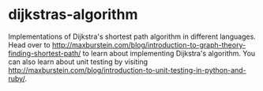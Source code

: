 dijkstras-algorithm
===================

Implementations of Dijkstra's shortest path algorithm in different languages. Head over to http://maxburstein.com/blog/introduction-to-graph-theory-finding-shortest-path/ to learn about implementing Dijkstra's algorithm. You can also learn about unit testing by visiting http://maxburstein.com/blog/introduction-to-unit-testing-in-python-and-ruby/.


